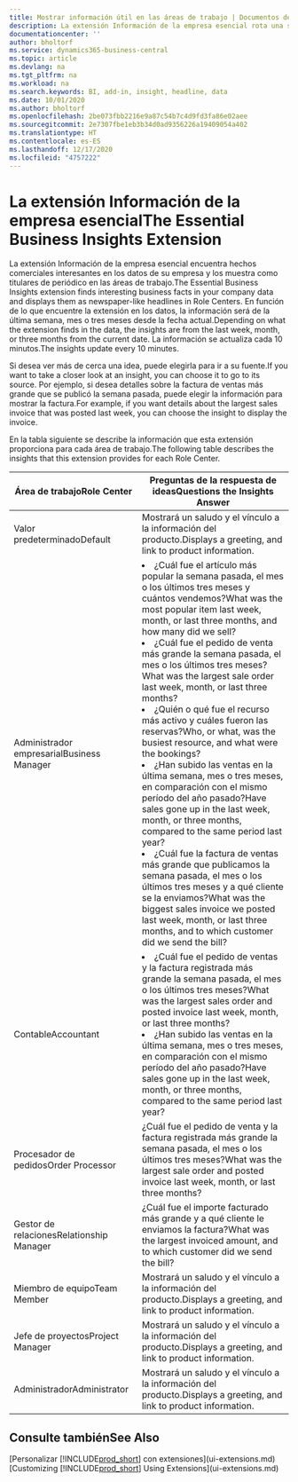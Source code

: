 ```yaml
---
title: Mostrar información útil en las áreas de trabajo | Documentos de Microsoft
description: La extensión Información de la empresa esencial rota una serie de ideas comerciales en las áreas de trabajo.
documentationcenter: ''
author: bholtorf
ms.service: dynamics365-business-central
ms.topic: article
ms.devlang: na
ms.tgt_pltfrm: na
ms.workload: na
ms.search.keywords: BI, add-in, insight, headline, data
ms.date: 10/01/2020
ms.author: bholtorf
ms.openlocfilehash: 2be073fbb2216e9a87c54b7c4d9fd3fa86e02aee
ms.sourcegitcommit: 2e7307fbe1eb3b34d0ad9356226a19409054a402
ms.translationtype: HT
ms.contentlocale: es-ES
ms.lasthandoff: 12/17/2020
ms.locfileid: "4757222"
---
```

# <a name="the-essential-business-insights-extension"></a><span data-ttu-id="49569-103">La extensión Información de la empresa esencial</span><span class="sxs-lookup"><span data-stu-id="49569-103">The Essential Business Insights Extension</span></span>
<span data-ttu-id="49569-104">La extensión Información de la empresa esencial encuentra hechos comerciales interesantes en los datos de su empresa y los muestra como titulares de periódico en las áreas de trabajo.</span><span class="sxs-lookup"><span data-stu-id="49569-104">The Essential Business Insights extension finds interesting business facts in your company data and displays them as newspaper-like headlines in Role Centers.</span></span> <span data-ttu-id="49569-105">En función de lo que encuentre la extensión en los datos, la información será de la última semana, mes o tres meses desde la fecha actual.</span><span class="sxs-lookup"><span data-stu-id="49569-105">Depending on what the extension finds in the data, the insights are from the last week, month, or three months from the current date.</span></span> <span data-ttu-id="49569-106">La información se actualiza cada 10 minutos.</span><span class="sxs-lookup"><span data-stu-id="49569-106">The insights update every 10 minutes.</span></span>  

<span data-ttu-id="49569-107">Si desea ver más de cerca una idea, puede elegirla para ir a su fuente.</span><span class="sxs-lookup"><span data-stu-id="49569-107">If you want to take a closer look at an insight, you can choose it to go to its source.</span></span> <span data-ttu-id="49569-108">Por ejemplo, si desea detalles sobre la factura de ventas más grande que se publicó la semana pasada, puede elegir la información para mostrar la factura.</span><span class="sxs-lookup"><span data-stu-id="49569-108">For example, if you want details about the largest sales invoice that was posted last week, you can choose the insight to display the invoice.</span></span>

<span data-ttu-id="49569-109">En la tabla siguiente se describe la información que esta extensión proporciona para cada área de trabajo.</span><span class="sxs-lookup"><span data-stu-id="49569-109">The following table describes the insights that this extension provides for each Role Center.</span></span>

|<span data-ttu-id="49569-110">Área de trabajo</span><span class="sxs-lookup"><span data-stu-id="49569-110">Role Center</span></span>|<span data-ttu-id="49569-111">Preguntas de la respuesta de ideas</span><span class="sxs-lookup"><span data-stu-id="49569-111">Questions the Insights Answer</span></span>|
|----|-----|
|<span data-ttu-id="49569-112">Valor predeterminado</span><span class="sxs-lookup"><span data-stu-id="49569-112">Default</span></span>|<span data-ttu-id="49569-113">Mostrará un saludo y el vínculo a la información del producto.</span><span class="sxs-lookup"><span data-stu-id="49569-113">Displays a greeting, and link to product information.</span></span>|
|<span data-ttu-id="49569-114">Administrador empresarial</span><span class="sxs-lookup"><span data-stu-id="49569-114">Business Manager</span></span>|<li> <span data-ttu-id="49569-115">¿Cuál fue el artículo más popular la semana pasada, el mes o los últimos tres meses y cuántos vendemos?</span><span class="sxs-lookup"><span data-stu-id="49569-115">What was the most popular item last week, month, or last three months, and how many did we sell?</span></span><br><li> <span data-ttu-id="49569-116">¿Cuál fue el pedido de venta más grande la semana pasada, el mes o los últimos tres meses?</span><span class="sxs-lookup"><span data-stu-id="49569-116">What was the largest sale order last week, month, or last three months?</span></span><br><li> <span data-ttu-id="49569-117">¿Quién o qué fue el recurso más activo y cuáles fueron las reservas?</span><span class="sxs-lookup"><span data-stu-id="49569-117">Who, or what, was the busiest resource, and what were the bookings?</span></span><br><li> <span data-ttu-id="49569-118">¿Han subido las ventas en la última semana, mes o tres meses, en comparación con el mismo período del año pasado?</span><span class="sxs-lookup"><span data-stu-id="49569-118">Have sales gone up in the last week, month, or three months, compared to the same period last year?</span></span><br><li> <span data-ttu-id="49569-119">¿Cuál fue la factura de ventas más grande que publicamos la semana pasada, el mes o los últimos tres meses y a qué cliente se la enviamos?</span><span class="sxs-lookup"><span data-stu-id="49569-119">What was the biggest sales invoice we posted last week, month, or last three months, and to which customer did we send the bill?</span></span></li> |
|<span data-ttu-id="49569-120">Contable</span><span class="sxs-lookup"><span data-stu-id="49569-120">Accountant</span></span>|<li> <span data-ttu-id="49569-121">¿Cuál fue el pedido de ventas y la factura registrada más grande la semana pasada, el mes o los últimos tres meses?</span><span class="sxs-lookup"><span data-stu-id="49569-121">What was the largest sales order and posted invoice last week, month, or last three months?</span></span><br><li> <span data-ttu-id="49569-122">¿Han subido las ventas en la última semana, mes o tres meses, en comparación con el mismo período del año pasado?</span><span class="sxs-lookup"><span data-stu-id="49569-122">Have sales gone up in the last week, month, or three months, compared to the same period last year?</span></span> |
|<span data-ttu-id="49569-123">Procesador de pedidos</span><span class="sxs-lookup"><span data-stu-id="49569-123">Order Processor</span></span>| <span data-ttu-id="49569-124">¿Cuál fue el pedido de venta y la factura registrada más grande la semana pasada, el mes o los últimos tres meses?</span><span class="sxs-lookup"><span data-stu-id="49569-124">What was the largest sale order and posted invoice last week, month, or last three months?</span></span>|
|<span data-ttu-id="49569-125">Gestor de relaciones</span><span class="sxs-lookup"><span data-stu-id="49569-125">Relationship Manager</span></span>| <span data-ttu-id="49569-126">¿Cuál fue el importe facturado más grande y a qué cliente le enviamos la factura?</span><span class="sxs-lookup"><span data-stu-id="49569-126">What was the largest invoiced amount, and to which customer did we send the bill?</span></span>|
|<span data-ttu-id="49569-127">Miembro de equipo</span><span class="sxs-lookup"><span data-stu-id="49569-127">Team Member</span></span>| <span data-ttu-id="49569-128">Mostrará un saludo y el vínculo a la información del producto.</span><span class="sxs-lookup"><span data-stu-id="49569-128">Displays a greeting, and link to product information.</span></span>|
|<span data-ttu-id="49569-129">Jefe de proyectos</span><span class="sxs-lookup"><span data-stu-id="49569-129">Project Manager</span></span>| <span data-ttu-id="49569-130">Mostrará un saludo y el vínculo a la información del producto.</span><span class="sxs-lookup"><span data-stu-id="49569-130">Displays a greeting, and link to product information.</span></span>|
|<span data-ttu-id="49569-131">Administrador</span><span class="sxs-lookup"><span data-stu-id="49569-131">Administrator</span></span>| <span data-ttu-id="49569-132">Mostrará un saludo y el vínculo a la información del producto.</span><span class="sxs-lookup"><span data-stu-id="49569-132">Displays a greeting, and link to product information.</span></span>|

## <a name="see-also"></a><span data-ttu-id="49569-133">Consulte también</span><span class="sxs-lookup"><span data-stu-id="49569-133">See Also</span></span>
<span data-ttu-id="49569-134">[Personalizar [!INCLUDE[prod_short](includes/prod_short.md)] con extensiones](ui-extensions.md)</span><span class="sxs-lookup"><span data-stu-id="49569-134">[Customizing [!INCLUDE[prod_short](includes/prod_short.md)] Using Extensions](ui-extensions.md)</span></span>
